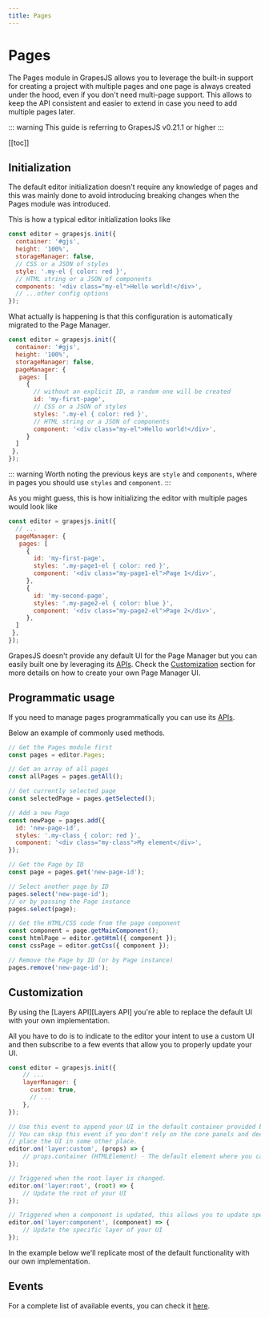 ```yaml
---
title: Pages
---
```


# Pages

The Pages module in GrapesJS allows you to leverage the built-in support for creating a project with multiple pages and one page is always created under the hood, even if you don't need multi-page support. This allows to keep the API consistent and easier to extend in case you need to add multiple pages later.

::: warning
This guide is referring to GrapesJS v0.21.1 or higher
:::

[[toc]]

## Initialization

The default editor initialization doesn't require any knowledge of pages and this was mainly done to avoid introducing breaking changes when the Pages module was introduced.

This is how a typical editor initialization looks like

```js
const editor = grapesjs.init({
  container: '#gjs',
  height: '100%',
  storageManager: false,
  // CSS or a JSON of styles
  style: '.my-el { color: red }',
  // HTML string or a JSON of components
  components: '<div class="my-el">Hello world!</div>',
  // ...other config options
});
```

What actually is happening is that this configuration is automatically migrated to the Page Manager.

```js
const editor = grapesjs.init({
  container: '#gjs',
  height: '100%',
  storageManager: false,
  pageManager: {
   pages: [
     {
       // without an explicit ID, a random one will be created
       id: 'my-first-page',
       // CSS or a JSON of styles
       styles: '.my-el { color: red }',
       // HTML string or a JSON of components
       component: '<div class="my-el">Hello world!</div>',
     }
  ]
 },
});
```

::: warning
Worth noting the previous keys are `style` and `components`, where in pages you should use `styles` and `component`.
:::

As you might guess, this is how initializing the editor with multiple pages would look like

```js
const editor = grapesjs.init({
  // ...
  pageManager: {
   pages: [
     {
       id: 'my-first-page',
       styles: '.my-page1-el { color: red }',
       component: '<div class="my-page1-el">Page 1</div>',
     },
     {
       id: 'my-second-page',
       styles: '.my-page2-el { color: blue }',
       component: '<div class="my-page2-el">Page 2</div>',
     },
  ]
 },
});
```

GrapesJS doesn't provide any default UI for the Page Manager but you can easily built one by leveraging its [APIs][Pages API]. Check the [Customization](#customization) section for more details on how to create your own Page Manager UI.





## Programmatic usage

If you need to manage pages programmatically you can use its [APIs][Pages API].

Below an example of commonly used methods.
```js
// Get the Pages module first
const pages = editor.Pages;

// Get an array of all pages
const allPages = pages.getAll();

// Get currently selected page
const selectedPage = pages.getSelected();

// Add a new Page
const newPage = pages.add({
  id: 'new-page-id',
  styles: '.my-class { color: red }',
  component: '<div class="my-class">My element</div>',
});

// Get the Page by ID
const page = pages.get('new-page-id');

// Select another page by ID
pages.select('new-page-id');
// or by passing the Page instance
pages.select(page);

// Get the HTML/CSS code from the page component
const component = page.getMainComponent();
const htmlPage = editor.getHtml({ component });
const cssPage = editor.getCss({ component });

// Remove the Page by ID (or by Page instance)
pages.remove('new-page-id');
```



## Customization

By using the [Layers API][Layers API] you're able to replace the default UI with your own implementation.

All you have to do is to indicate to the editor your intent to use a custom UI and then subscribe to a few events that allow you to properly update your UI.

```js
const editor = grapesjs.init({
    // ...
    layerManager: {
      custom: true,
      // ...
    },
});

// Use this event to append your UI in the default container provided by GrapesJS.
// You can skip this event if you don't rely on the core panels and decide to
// place the UI in some other place.
editor.on('layer:custom', (props) => {
    // props.container (HTMLElement) - The default element where you can append your UI
});

// Triggered when the root layer is changed.
editor.on('layer:root', (root) => {
    // Update the root of your UI
});

// Triggered when a component is updated, this allows you to update specific layers.
editor.on('layer:component', (component) => {
    // Update the specific layer of your UI
});
```

In the example below we'll replicate most of the default functionality with our own implementation.

<demo-viewer value="L24hkgm5" height="500" darkcode/>


<!-- Demo template, here for reference
<style>
.layer-manager {
  position: relative;
  text-align: left;
}
.layer-item.hidden {
  opacity: 0.5;
}
.layer-item-icon {
  width: 15px;
  cursor: pointer;
}
.layer-item-eye {
}
.layer-item-chevron {
  transform: rotate(90deg);
}
.layer-item-chevron.open {
  transform: rotate(180deg);
}
.layer-item-chevron.hidden {
  opacity: 0;
  pointer-events: none;
}
.layer-item-row {
  display: flex;
  align-items: center;
  user-select: none;
  gap: 8px;
  padding: 5px 8px;
  border-bottom: 1px solid rgba(0,0,0,0.35);
}
.layer-item-row.selected {
  background-color: rgba(255,255,255,0.15);
}
.layer-item-row.hovered {
  background-color: rgba(255,255,255,0.05);
}
.layer-item-name {
  margin-left: 3px;
}
.layer-item-name.editing {
  background-color: white;
  color: #555;
  padding: 0 3px;
}
.layer-item-name-cnt {
  display: flex;
  align-items: center;
  flex-grow: 1;
}
.layer-drag-indicator {
  position: absolute;
  width: 100%;
  height: 1px;
  left: 0;
  background-color: #3b97e3;
}
</style>
<div style="display: none">
  <div
    class="layer-manager"
    @pointerdown="onDragStart"
    @pointermove="onDragMove"
    @pointerup="onDragEnd"
  >
    <layer-item v-if="root" :component="root" :level="0"></layer-item>
    <div
      v-if="dragIndicator.show"
      class="layer-drag-indicator"
      :style="{ top: `${dragIndicator.y}px`, marginLeft: `${dragIndicator.offset}px`, width: `calc(100% - ${dragIndicator.offset}px)` }"></div>
  </div>

  <div id="layer-item-template" style="display: none;">
    <div :class="['layer-item', !visible && 'hidden']">
      <div
        :class="['layer-item-row', selected && 'selected', hovered && 'hovered']"
        @click="setSelected"
        @mouseenter="setHover(true)"
        @mouseleave="setHover(false)"
        ref="layerRef"
        data-layer-item
      >
        <div class="layer-item-icon layer-item-eye" @click.stop="toggleVisibility()">
          <svg v-if="visible" viewBox="0 0 24 24"><path fill="currentColor" d="M12,9A3,3 0 0,0 9,12A3,3 0 0,0 12,15A3,3 0 0,0 15,12A3,3 0 0,0 12,9M12,17A5,5 0 0,1 7,12A5,5 0 0,1 12,7A5,5 0 0,1 17,12A5,5 0 0,1 12,17M12,4.5C7,4.5 2.73,7.61 1,12C2.73,16.39 7,19.5 12,19.5C17,19.5 21.27,16.39 23,12C21.27,7.61 17,4.5 12,4.5Z" /></svg>
          <svg v-else viewBox="0 0 24 24"><path fill="currentColor" d="M11.83,9L15,12.16C15,12.11 15,12.05 15,12A3,3 0 0,0 12,9C11.94,9 11.89,9 11.83,9M7.53,9.8L9.08,11.35C9.03,11.56 9,11.77 9,12A3,3 0 0,0 12,15C12.22,15 12.44,14.97 12.65,14.92L14.2,16.47C13.53,16.8 12.79,17 12,17A5,5 0 0,1 7,12C7,11.21 7.2,10.47 7.53,9.8M2,4.27L4.28,6.55L4.73,7C3.08,8.3 1.78,10 1,12C2.73,16.39 7,19.5 12,19.5C13.55,19.5 15.03,19.2 16.38,18.66L16.81,19.08L19.73,22L21,20.73L3.27,3M12,7A5,5 0 0,1 17,12C17,12.64 16.87,13.26 16.64,13.82L19.57,16.75C21.07,15.5 22.27,13.86 23,12C21.27,7.61 17,4.5 12,4.5C10.6,4.5 9.26,4.75 8,5.2L10.17,7.35C10.74,7.13 11.35,7 12,7Z" /></svg>
        </div>
        <div class="layer-item-name-cnt" :style="{ marginLeft: `${level*10}px` }">
          <div :class="['layer-item-icon layer-item-chevron', open && 'open', !components.length && 'hidden']" @click.stop="toggleOpen()">
            <svg viewBox="0 0 24 24"><path fill="currentColor" d="M7.41,15.41L12,10.83L16.59,15.41L18,14L12,8L6,14L7.41,15.41Z" /></svg>
          </div>
          <div ref="nameInput"
            :class="['layer-item-name', editing && 'editing']"
            :contenteditable="editing"
            @dblclick.stop="setEditing(true)"
            @blur.stop="setEditing(false)"
            @keydown.enter="setEditing(false)"
          >
            {{ name }}
          </div>
        </div>
        <div v-if="component.get('draggable')" class="layer-item-icon layer-item-move" data-layer-move>
          <svg viewBox="0 0 24 24"><path fill="currentColor" d="M13,6V11H18V7.75L22.25,12L18,16.25V13H13V18H16.25L12,22.25L7.75,18H11V13H6V16.25L1.75,12L6,7.75V11H11V6H7.75L12,1.75L16.25,6H13Z"/></svg>
        </div>
      </div>
      <div v-if="open" class="layer-items">
        <layer-item v-for="cmp in components" :key="cmp.getId()" :component="cmp" :level="level + 1"/>
      </div>
    </div>
  </div>
</div>
<script>
const { Components, Layers } = editor;
const cmpElMap = new WeakMap();

Vue.component('layer-item', {
  template: '#layer-item-template',
  props: { component: Object, level: Number },
  data() {
    return {
      name: '',
      components: [],
      visible: true,
      open: false,
      selected: false,
      hovered: false,
      editing: false,
    }
  },
  mounted() {
    this.updateLayer(Layers.getLayerData(this.component));
    cmpElMap.set(this.$refs.layerRef, this.component);
    editor.on('layer:component', this.onLayerComponentUpdate);
  },
  destroyed() {
    editor.off('layer:component', this.onLayerComponentUpdate);
  },
  methods: {
    onLayerComponentUpdate(cmp) {
      if (cmp === this.component) {
        this.updateLayer(Layers.getLayerData(cmp));
      }
    },
    updateLayer(data) {
      this.name = data.name;
      this.components = data.components;
      this.visible = data.visible;
      this.open = data.open;
      this.selected = data.selected;
      this.hovered = data.hovered;
    },
    toggleVisibility() {
      const { component } = this;
      Layers.setVisible(this.component, !this.visible);
    },
    toggleOpen() {
      const { component } = this;
      Layers.setOpen(this.component, !this.open);
    },
    setHover(hovered) {
      Layers.setLayerData(this.component, { hovered })
    },
    setSelected(event) {
      Layers.setLayerData(this.component, { selected: true }, { event })
    },
    setEditing(value) {
      this.editing = value;
      const el = this.$refs.nameInput;
      if (!value) {
        Layers.setName(this.component, el.innerText)
      } else {
        setTimeout(() => el.focus())
      }
    },
  }
});

const app = new Vue({
  el: '.layer-manager',
  data: {
    root: null,
    isDragging: false,
    draggingCmp: null,
    draggingOverCmp: null,
    dragIndicator: {},
    canMoveRes: {},
  },
  mounted() {
    editor.on('layer:custom', this.handleCustom);
    editor.on('layer:root', this.handleRootChange);
  },
  destroyed() {
    editor.off('layer:custom', this.handleCustom);
    editor.off('layer:root', this.handleRootChange);
  },
  methods: {
    handleCustom(props = {}) {
      const { container, root } = props;
      container && container.appendChild(this.$el);
      this.handleRootChange(root);
    },
    handleRootChange(root) {
      console.log('root update', root);
      this.root = root;
    },
    getDragTarget(ev) {
      const el = document.elementFromPoint(ev.clientX, ev.clientY);
      const dragEl = el?.closest('[data-layer-move]');
      const elLayer = el?.closest('[data-layer-item]');

      return {
          dragEl,
          elLayer,
          cmp: cmpElMap.get(elLayer),
      }
    },
    onDragStart(ev) {
      if (this.getDragTarget(ev).dragEl) {
        this.isDragging = true;
      }
    },
    onDragMove(ev) {
      if (!this.isDragging) return;
      const { cmp, elLayer } = this.getDragTarget(ev);
      if (!cmp || !elLayer) return;
      const { draggingCmp } = this;
      const layerRect = elLayer.getBoundingClientRect();
      const layerH = elLayer.offsetHeight;
      const layerY = elLayer.offsetTop;
      const pointerY = ev.clientY;
      const isBefore = pointerY < (layerRect.y + layerH / 2);
      const cmpSource = !draggingCmp ? cmp : draggingCmp;
      const cmpTarget = cmp.parent();
      const cmpIndex = cmp.index() + (isBefore ? 0 : 1);
      this.draggingCmp = !draggingCmp ? cmp : draggingCmp;
      this.draggingOverCmp = cmp;
      const canMove = Components.canMove(cmpTarget, cmpSource, cmpIndex);
      const canMoveInside = Components.canMove(cmp, cmpSource);
      const canMoveRes = {
          ...canMove,
          canMoveInside,
          index: cmpIndex,
      };
      // if (
      //     canMoveInside.result &&
      //     (
      //         pointerY > (layerRect.y + LAYER_PAD)
      //         && pointerY < (layerRect.y + layerH - LAYER_PAD))
      // ) {
      //     pointerInside = true;
      //     canMoveRes.target = cmp;
      //     delete canMoveRes.index;
      // }
      // setDragParent(pointerInside ? cmp : undefined);
      this.canMoveRes = canMoveRes;
      const dragLevel = (cmp ? cmp.parents() : []).length;
      this.dragIndicator = {
          y: layerY + (isBefore ? 0 : layerH),
          h: layerH,
          offset: dragLevel * 10 + 20,
          show: !!(this.draggingCmp && canMoveRes?.result),
      };
    },
    onDragEnd(ev) {
      const { canMoveRes } = this;
      canMoveRes.result && canMoveRes.source.move(canMoveRes.target, { at: canMoveRes.index });
      this.isDragging = false;
      this.draggingCmp = null;
      this.draggingOverCmp = null;
      this.dragIndicator = {};
      this.canMoveRes = {};
    },
  }
});
</script>
-->


## Events

For a complete list of available events, you can check it [here](/api/pages.html#available-events).


[Components]: <Components.html>
[Pages API]: </api/pages.html>
